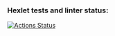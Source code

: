 ### Hexlet tests and linter status:
[![Actions Status](https://github.com/CoefficientTuposti/layout-designer-project-58/actions/workflows/hexlet-check.yml/badge.svg)](https://github.com/CoefficientTuposti/layout-designer-project-58/actions)